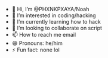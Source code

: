 - 👋 Hi, I’m @PHXNKPXAYA/Noah
- 👀 I’m interested in coding/hacking
- 🌱 I’m currently learning how to hack
- 💞️ I’m looking to collaborate on script
- 📫 How to reach me email
- 😄 Pronouns: he/him
- ⚡ Fun fact: none lol
